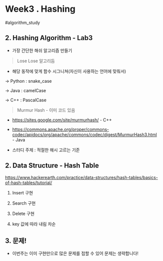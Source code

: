 # Week3 . Hashing
#algorithm_study

## 2. Hashing Algorithm - Lab3

- 가장 간단한 해쉬 알고리즘 만들기
> Lose Lose 알고리듬

- 해당 동작에 맞게 함수 시그니쳐(자신이 사용하는 언어에 맞춰서)

-> Python : snake_case

-> Java : camelCase

-> C++ : PascalCase

> Murmur Hash - 이미 코드 있음

- https://sites.google.com/site/murmurhash/ - C++

- https://commons.apache.org/proper/commons-codec/apidocs/org/apache/commons/codec/digest/MurmurHash3.html - Java

- 스터디 주제 : 적절한 해시 고르는 기준

## 2. Data Structure - Hash Table

https://www.hackerearth.com/practice/data-structures/hash-tables/basics-of-hash-tables/tutorial/

1. Insert 구현    

2. Search 구현

3. Delete 구현

4. key 값에 따라 내림 차순

## 3. 문제!

- 이번주는 이미 구현만으로 많은 문제를 접할 수 있어 문제는 생략합니다!
